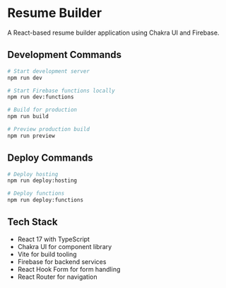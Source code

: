 # Resume Builder

A React-based resume builder application using Chakra UI and Firebase.

## Development Commands

```bash
# Start development server
npm run dev

# Start Firebase functions locally
npm run dev:functions

# Build for production
npm run build

# Preview production build
npm run preview
```

## Deploy Commands

```bash
# Deploy hosting
npm run deploy:hosting

# Deploy functions
npm run deploy:functions
```

## Tech Stack

- React 17 with TypeScript
- Chakra UI for component library
- Vite for build tooling
- Firebase for backend services
- React Hook Form for form handling
- React Router for navigation
